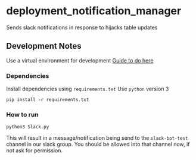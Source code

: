 # deployment_notification_manager
Sends slack notifications in response to hijacks table updates


## Development Notes

Use a virtual environment for development
[Guide to do here](https://www.geeksforgeeks.org/python-virtual-environment/)

### Dependencies
Install dependencies using `requirements.txt`
Use `python` version 3

```
pip install -r requirements.txt
```

### How to run

```
python3 Slack.py
```

This will result in a message/notification being send to the `slack-bot-test` channel in our slack group.
You should be allowed into that channel now, if not ask for permission.
